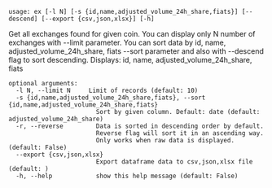 ```
usage: ex [-l N] [-s {id,name,adjusted_volume_24h_share,fiats}] [--descend] [--export {csv,json,xlsx}] [-h]
```

Get all exchanges found for given coin. You can display only N number of exchanges with --limit parameter. You can sort data by id, name,
adjusted_volume_24h_share, fiats --sort parameter and also with --descend flag to sort descending. Displays: id, name, adjusted_volume_24h_share, fiats

```
optional arguments:
  -l N, --limit N     Limit of records (default: 10)
  -s {id,name,adjusted_volume_24h_share,fiats}, --sort {id,name,adjusted_volume_24h_share,fiats}
                        Sort by given column. Default: date (default: adjusted_volume_24h_share)
  -r, --reverse         Data is sorted in descending order by default.
                        Reverse flag will sort it in an ascending way.
                        Only works when raw data is displayed. (default: False)
  --export {csv,json,xlsx}
                        Export dataframe data to csv,json,xlsx file (default: )
  -h, --help            show this help message (default: False)
```
